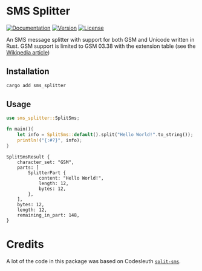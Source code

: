 # SMS Splitter

[![Documentation](https://img.shields.io/badge/docs-0.1.5-4d76ae?style=for-the-badge)](https://docs.rs/sms_splitter)
[![Version](https://img.shields.io/crates/v/sms_splitter?style=for-the-badge)](https://crates.io/crates/sms_splitter)
[![License](https://img.shields.io/crates/l/sms_splitter?style=for-the-badge)](https://crates.io/crates/sms_splitter)

An SMS message splitter with support for both GSM and Unicode written in Rust.
GSM support is limited to GSM 03.38 with the extension table (see the [Wikipedia article](https://en.wikipedia.org/wiki/GSM_03.38#GSM_7_bit_default_alphabet_and_extension_table_of_3GPP_TS_23.038_.2F_GSM_03.38))

## Installation

```bash
cargo add sms_splitter
```

## Usage

```rust
use sms_splitter::SplitSms;

fn main(){
    let info = SplitSms::default().split("Hello World!".to_string());
    println!("{:#?}", info);
}
```
<!-- out put -->
```text
SplitSmsResult {
    character_set: "GSM",
    parts: [
        SplitterPart {
            content: "Hello World!",
            length: 12,
            bytes: 12,
        },
    ],
    bytes: 12,
    length: 12,
    remaining_in_part: 148,
}
```

# Credits

A lot of the code in this package was based on Codesleuth [`split-sms`](https://github.com/Codesleuth/split-sms).